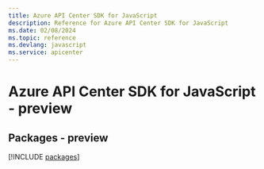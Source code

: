 ```yaml
---
title: Azure API Center SDK for JavaScript
description: Reference for Azure API Center SDK for JavaScript
ms.date: 02/08/2024
ms.topic: reference
ms.devlang: javascript
ms.service: apicenter
---
```

# Azure API Center SDK for JavaScript - preview
## Packages - preview
[!INCLUDE [packages](api-center-index.md)]